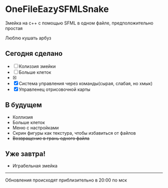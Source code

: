 # OneFileEazySFMLSnake
Змейка на с++ с помощью SFML в одном файле, предположительно простая

Люблю кушать арбуз

## Сегодня сделано
- [ ] Колиззия змейки
- [ ] Больше клеток
- [x] 
- [x] Система управления через команды(сырая, слабая, но хмык)
- [x] Управленец отрисовочной карты

## В будущем
- Коллизия
- Больше клеток
- Меню с настройками
- Скрин фигуры как текстура, чтобы избавиться от файлов
- ~~Возвращение в грань одного файла~~

## Уже завтра!
- Играбельная змейка

________________
Обновления происходят приблизительно в 20:00 по мск
